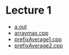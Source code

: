 # Lecture 1

- [a.out](./a.out)
- [arraymax.cpp](./arraymax.cpp)
- [prefixAverage1.cpp](./prefixAverage1.cpp)
- [prefixAverage2.cpp](./prefixAverage2.cpp)
